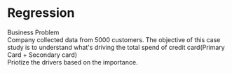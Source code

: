 # Regression

Business Problem	
Company collected data from 5000 customers. The objective of this case study is to understand what's driving the total spend of credit card(Primary Card + Secondary card)	
Priotize the drivers based on the importance. 	
